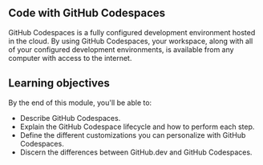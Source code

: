 ## Code with GitHub Codespaces

GitHub Codespaces is a fully configured development environment hosted in the cloud. By using GitHub Codespaces, your workspace, along with all of your configured development environments, is available from any computer with access to the internet.

## Learning objectives
By the end of this module, you'll be able to:

* Describe GitHub Codespaces.
* Explain the GitHub Codespace lifecycle and how to perform each step.
* Define the different customizations you can personalize with GitHub Codespaces.
* Discern the differences between GitHub.dev and GitHub Codespaces.
